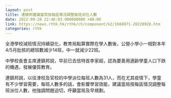 ```yaml
---
layout: post
title: 連鎮邦建議當局按每區情況調整每班派位人數
date: 2022-09-28 22:46:03.000000000 +08:00
link: https://news.rthk.hk/rthk/ch/component/k2/1668871-20220928.htm
categories: rthk
---
```


全港學校減班情況持續惡化，教育局點算實際在學人數後，公營小學小一相對本年4/5月批核的總班數減少14班，中一就減少22班。

中學校長會主席連鎮邦說，早前已去信特首李家超，認為要善用適齡學童人口下跌的機遇，發展優質教育。

連鎮邦說，以往津校及官校的中學派位每班人數為31人，而在尤其疫情下，學童有不少學習需要，每班人數多的話，會影響學習效能，建議當局按每區情況調整每班派位人數，他強調問題迫切，呼籲當局及早規劃。
